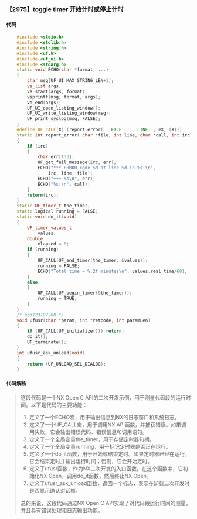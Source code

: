 ### 【2975】toggle timer 开始计时或停止计时

#### 代码

```cpp
    #include <stdio.h>  
    #include <stdlib.h>  
    #include <string.h>  
    #include <uf.h>  
    #include <uf_ui.h>  
    #include <stdarg.h>  
    static void ECHO(char *format, ...)  
    {  
        char msg[UF_UI_MAX_STRING_LEN+1];  
        va_list args;  
        va_start(args, format);  
        vsprintf(msg, format, args);  
        va_end(args);  
        UF_UI_open_listing_window();  
        UF_UI_write_listing_window(msg);  
        UF_print_syslog(msg, FALSE);  
    }  
    #define UF_CALL(X) (report_error( __FILE__, __LINE__, #X, (X)))  
    static int report_error( char *file, int line, char *call, int irc)  
    {  
        if (irc)  
        {  
            char err[133];  
            UF_get_fail_message(irc, err);  
            ECHO("*** ERROR code %d at line %d in %s:\n",  
                irc, line, file);  
            ECHO("+++ %s\n", err);  
            ECHO("%s;\n", call);  
        }  
        return(irc);  
    }  
    static UF_timer_t the_timer;  
    static logical running = FALSE;  
    static void do_it(void)  
    {  
        UF_timer_values_t  
            values;  
        double  
            elapsed = 0;  
        if (running)  
        {  
            UF_CALL(UF_end_timer(the_timer, &values));  
            running = FALSE;  
            ECHO("Total time = %.2f minutes\n", values.real_time/60);  
        }  
        else  
        {  
            UF_CALL(UF_begin_timer(&the_timer));  
            running = TRUE;  
        }  
    }  
    /* qq3123197280 */  
    void ufusr(char *param, int *retcode, int paramLen)  
    {  
        if (UF_CALL(UF_initialize())) return;  
        do_it();  
        UF_terminate();  
    }  
    int ufusr_ask_unload(void)  
    {  
        return (UF_UNLOAD_SEL_DIALOG);  
    }

```

#### 代码解析

> 这段代码是一个NX Open C API的二次开发示例，用于测量代码段的运行时间。以下是代码的主要功能：
>
> 1. 定义了一个ECHO宏，用于输出信息到NX的日志窗口和系统日志。
> 2. 定义了一个UF_CALL宏，用于调用NX API函数，并捕获错误。如果调用失败，它会输出错误代码、错误信息和调用语句。
> 3. 定义了一个全局变量the_timer，用于存储定时器句柄。
> 4. 定义了一个全局变量running，用于标记定时器是否正在运行。
> 5. 定义了一个do_it函数，用于开始或结束定时。如果定时器已经在运行，它会结束定时并输出运行时间；否则，它会开始定时。
> 6. 定义了ufusr函数，作为NX二次开发的入口函数。在这个函数中，它初始化NX Open，调用do_it函数，然后终止NX Open。
> 7. 定义了ufusr_ask_unload函数，返回一个标志，表示在卸载二次开发时是否显示确认对话框。
>
> 总的来说，这段代码通过NX Open C API实现了对代码段运行时间的测量，并且具有错误处理和日志输出功能。
>
